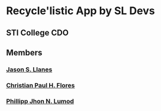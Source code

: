 # Recycle'listic App by SL Devs

## STI College CDO

## Members

### [Jason S. Llanes](https://www.facebook.com/jsnllanes19)

### [Christian Paul H. Flores](https://ginoongflores.me)

### [Phillipp Jhon N. Lumod](https://www.facebook.com/imtrshfckr)
